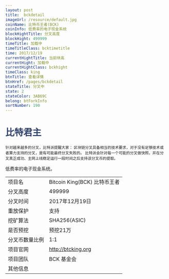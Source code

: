 ```yaml
---
layout: post
title:  bckdetail
imageUrl: /resource/default.jpg
coinName: 比特币王者(BCK)
coinInfo: 低费率的电子现金系统
blockHightTitle: 分叉高度
blockHight: 499999
timeTitle: 加载中
timeTitleClass: bcktimetitle
time: 2017/12/19
currentHightTitle: 当前块高
currentHight: 加载中
currentHightClass: bckhight
timeClass: king
btnTitle: 查看详情
btnHref: /pages/bckdetail
stateTitle: 分叉中
state: 2
stateColor: 3AB69C
belong: btForkInfo
sortNumber: 190
---
```

<h1 style="color: #2F416A">比特君主</h1>
<small>针对越来越多的分叉，比特派提醒大家：
       区块链分叉具备相当的技术要求，对于没有足够技术或者算力支持的分叉，是有可能最终分叉失败的。
       比特派会针对每一个可能的分叉做快照，并在分叉真正成功、主网上线稳定运行一段时间之后支持该分叉币的提取。
</small>
<p>低费率的电子现金系统。
</p>
<table class="center">
  <tbody>
    <tr>
        <td class="tablehalf">项目名</td>
        <td class="tablehalf">Bitcoin King(BCK) 比特币王者</td>
    </tr>
    <tr>
        <td>分叉高度</td>
        <td>499999</td>
    </tr>
    <tr>
        <td>分叉时间</td>
        <td>2017年12月19日</td>
    </tr>
    <tr>
        <td>重放保护</td>
        <td>支持</td>
    </tr>
    <tr>
        <td>挖矿算法</td>
        <td>SHA256(ASIC)</td>
    </tr>
    <tr>
        <td>是否预挖</td>
        <td>预挖21万</td>
    </tr>
    <tr>
        <td>分叉币数量比例</td>
        <td>1:1</td>
    </tr>
    <tr>
        <td>项目官网</td>
        <td><a href="http://btcking.org/" target="_blank">http://btcking.org</a></td>
    </tr>
    <tr>
        <td>项目团队</td>
        <td>BCK 基金会</td>
    </tr>
    <tr>
        <td>其他信息</td>
        <td></td>
    </tr>
  </tbody>
</table>